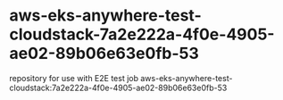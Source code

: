 # aws-eks-anywhere-test-cloudstack-7a2e222a-4f0e-4905-ae02-89b06e63e0fb-53
repository for use with E2E test job aws-eks-anywhere-test-cloudstack:7a2e222a-4f0e-4905-ae02-89b06e63e0fb-53
